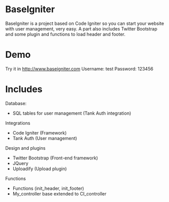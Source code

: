BaseIgniter
===========
BaseIgniter is a project based on Code Igniter so you can start your website with user management, very easy. A part also includes Twitter Bootstrap and some plugin and functions to load header and footer.

Demo
===========
Try it in http://www.baseigniter.com
Username: test
Password: 123456

Includes
===========
Database:
- SQL tables for user management (Tank Auth integration)
 
Integrations
- Code Igniter (Framework)
- Tank Auth (User management)
 
Design and plugins
- Twitter Bootstrap (Front-end framework)
- JQuery
- Uploadify (Upload plugin)
 
Functions
- Functions (init_header, init_footer)
- My_controller base extended to CI_controller
